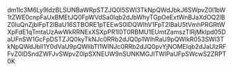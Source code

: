 dm1lc3M6Ly9ldzBLSUNBaWRpSTZJQ0l5SWl3TkNpQWdJbkJ6SWpvZ0l1bW1tZWE0cnpFaUxBMEtJQ0FpWVdSa0lqb2dJbWhyTGpOeExtWnBJaXdOQ2lBZ0luQnZjblFpT2lBaU16STBORE1pTEEwS0lDQWlhV1FpT2lBaU5tVmhPRGRtWXpFdE1qTmtaUzAwWkRRNExXSXpPR1l0T0RBMU1EUmtZamszTlRjMklpd05DaUFnSW1GcFpDSTZJQ0kyTkNJc0RRb2dJQ0p1WlhRaU9pQWlkR053SWl3TkNpQWdJblI1Y0dVaU9pQWlibTl1WlNJc0RRb2dJQ0pvYjNOMElqb2dJaUlzRFFvZ0lDSndZWFJvSWpvZ0lpSXNEUW9nSUNKMGJITWlPaUFpSWcwS2ZRPT0K
